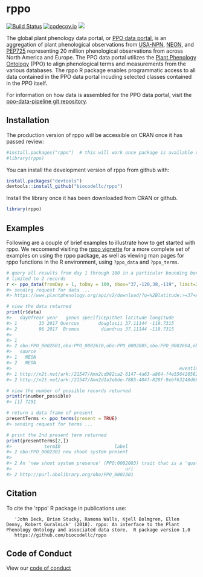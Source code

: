 
<!-- README.md is generated from README.Rmd. Please edit that file -->
rppo
====

[![Build Status](https://travis-ci.org/biocodellc/rppo.svg?branch=master)](https://travis-ci.org/biocodellc/rppo) [![codecov.io](https://codecov.io/github/r-lib/covr/coverage.svg?branch=master)](https://codecov.io/github/r-lib/covr?branch=master) [![](https://badges.ropensci.org/175_status.svg)](https://github.com/ropensci/onboarding/issues/207)

The global plant phenology data portal, or [PPO data portal](https://www.plantphenology.org/), is an aggregation of plant phenological observations from [USA-NPN](https://www.usanpn.org/usa-national-phenology-network), [NEON](https://www.neonscience.org/), and [PEP725](http://www.pep725.eu/) representing 20 million phenological observations from across North America and Europe. The PPO data portal utilizes the [Plant Phenology Ontology](https://github.com/PlantPhenoOntology/ppo/) (PPO) to align phenological terms and measurements from the various databases. The rppo R package enables programmatic access to all data contained in the PPO data portal incuding selected classes contained in the PPO itself.

For information on how data is assembled for the PPO data portal, visit the [ppo-data-pipeline git repository](https://github.com/biocodellc/ppo-data-pipeline).

Installation
------------

The production version of rppo will be accessible on CRAN once it has passed review:

``` r
#install.packages("rppo")  # this will work once package is available on CRAN
#library(rppo)
```

You can install the development version of rppo from github with:

``` r
install.packages("devtools")
devtools::install_github("biocodellc/rppo")
```

Install the library once it has been downloaded from CRAN or github.

``` r
library(rppo)
```

Examples
--------

Following are a couple of brief examples to illustrate how to get started with rppo. We reccomend visiting the [rppo vignette](http://htmlpreview.github.io/?https://github.com/biocodellc/rppo/blob/master/vignettes/rppo-vignette.html) for a more complete set of examples on using the rppo package, as well as viewing man pages for rppo functions in the R environment, using `?ppo_data` and `?ppo_terms`.

``` r
# query all results from day 1 through 100 in a particular bounding box, 
# limited to 2 records
r <- ppo_data(fromDay = 1, toDay = 100, bbox="37,-120,38,-119", limit=2)
#> sending request for data ...
#> https://www.plantphenology.org/api/v2/download/?q=%2Blatitude:>=37+AND+%2Blatitude:<=38+AND+%2Blongitude:>=-120+AND+%2Blongitude:<=-119+AND+%2BdayOfYear:>=1+AND+%2BdayOfYear:<=100+AND+source:USA-NPN,NEON&source=latitude,longitude,year,dayOfYear,termID&limit=2

# view the data returned
print(r$data)
#>   dayOfYear year   genus specificEpithet latitude longitude
#> 1        33 2017 Quercus       douglasii 37.11144 -119.7315
#> 2        96 2017  Bromus        diandrus 37.11144 -119.7315
#>                                                                                                                                                                                                                                            termID
#> 1                                                                                                                                                                                                 obo:PPO_0002610,obo:PPO_0002013,obo:PPO_0002000
#> 2 obo:PPO_0002601,obo:PPO_0002610,obo:PPO_0002005,obo:PPO_0002604,obo:PPO_0002605,obo:PPO_0002013,obo:PPO_0002003,obo:PPO_0002000,obo:PPO_0002602,obo:PPO_0002006,obo:PPO_0002007,obo:PPO_0002004,obo:PPO_0002008,obo:PPO_0002603,obo:PPO_0002600
#>   source
#> 1   NEON
#> 2   NEON
#>                                                              eventId
#> 1 http://n2t.net/ark:/21547/Amn2cd982ca2-6147-4a63-a864-f4e556420562
#> 2 http://n2t.net/ark:/21547/Amn2d1a3e6de-7885-404f-828f-9ebf63248d68

# view the number of possible records returned
print(r$number_possible)
#> [1] 7251

# return a data frame of present
presentTerms <- ppo_terms(present = TRUE)
#> sending request for terms ...

# print the 2nd present term returned
print(presentTerms[2,])
#>            termID                    label
#> 2 obo:PPO_0002301 new shoot system present
#>                                                                                                                                                                    definition
#> 2 An 'new shoot system presence' (PPO:0002003) trait that is a 'quality of' (RO:0000080) a 'whole plant' (PO:0000003) that has at least one 'new shoot system' (PPO:0001003).
#>                                          uri
#> 2 http://purl.obolibrary.org/obo/PPO_0002301
```

Citation
--------

To cite the 'rppo' R package in publications use:

       'John Deck, Brian Stucky, Ramona Walls, Kjell Bolmgren, Ellen Denny, Robert Guralnick' (2018). rppo: An interface to the Plant Phenology Ontology and associated data store.  R package version 1.0
       https://github.com/biocodellc/rppo

Code of Conduct
---------------

View our [code of conduct](CONDUCT.md)
